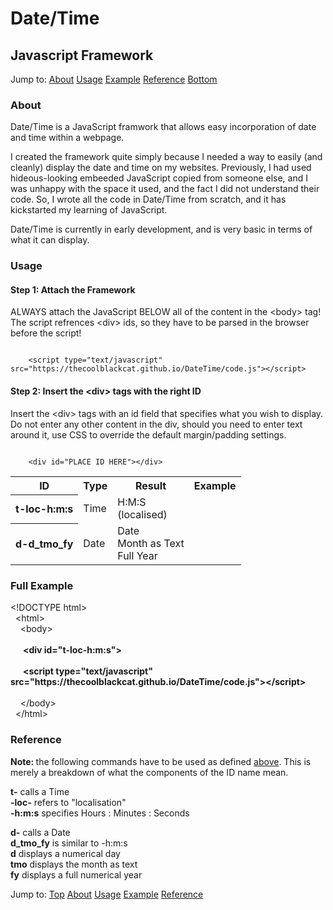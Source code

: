 
<h1>Date/Time</h1>
<h2>Javascript Framework</h2>
<div id="nav">
	Jump to:
	<a href="#about">About</a>
	<a href="#usage">Usage</a>
	<a href="#fullexample">Example</a>
	<a href="#reference">Reference</a>
	<a href="#bottom">Bottom</a>
</div>
<h3 id="about">About</h3>
<p>Date/Time is a JavaScript framwork that allows easy incorporation of date and time within a webpage.</p>
<p>I created the framework quite simply because I needed a way to easily (and cleanly) display the date and time on my websites. Previously, I had used hideous-looking embeeded JavaScript copied from someone else, and I was unhappy with the space it used, and the fact I did not understand their code.
So, I wrote all the code in Date/Time from scratch, and it has kickstarted my learning of JavaScript.</p>
<p>Date/Time is currently in early development, and is very basic in terms of what it can display.</p>
<h3 id="usage">Usage</h3>
<h4>Step 1: Attach the Framework</h4>
<p>
	ALWAYS attach the JavaScript BELOW all of the content in the &lt;body&gt; tag!
	The script refrences &lt;div&gt; ids, so they have to be parsed in the browser before the script!
</p>
<code>
	&lt;script type="text/javascript" src="https://thecoolblackcat.github.io/DateTime/code.js"&gt;&lt;/script&gt;
</code>

<h4>Step 2: Insert the &lt;div&gt; tags with the right ID</h4>
<p>
	Insert the &lt;div&gt; tags with an id field that specifies what you wish to display.
	Do not enter any other content in the div, should you need to enter text around it, use CSS to override the default margin/padding settings.
</p>
<code>
	&lt;div id="PLACE ID HERE"&gt;&lt;/div&gt;
</code>
<table>
	<tr>
		<th>ID</th>
		<th>Type</th>
		<th>Result</th>
		<th>Example</th>
	</tr>
	<tr>
		<th>t-loc-h:m:s</th>
		<td>Time</td>
		<td>
			H:M:S<br />
			(localised)
		</td>
		<td><div id="t-loc-h:m:s"></div></td>
	</tr>
	<tr>
		<th>d-d_tmo_fy</th>
		<td>Date</td>
		<td>
			Date<br />
			Month as Text<br />
			Full Year
		</td>
		<td><div id="d-d_tmo_fy"></div></td>
	</tr>
</table>
<script src="https://thecoolblackcat.github.io/DateTime/code.js"></script>

<h3 id="fullexample">Full Example</h3>
<p>
		&lt;!DOCTYPE html&gt;<br />
		&nbsp;&nbsp;&lt;html&gt;<br />
		&nbsp;&nbsp;&nbsp;&nbsp;&lt;body&gt;<br /><br />
		<strong>
		&nbsp;&nbsp;&nbsp;&nbsp;&nbsp;&nbsp;&lt;div id="t-loc-h:m:s"&gt;<br /><br />
		&nbsp;&nbsp;&nbsp;&nbsp;&nbsp;&nbsp;&lt;script type="text/javascript" src="https://thecoolblackcat.github.io/DateTime/code.js"&gt;&lt;/script&gt;<br /><br />
		</strong>
		&nbsp;&nbsp;&nbsp;&nbsp;&lt;/body&gt;<br />
		&nbsp;&nbsp;&lt;/html&gt;
</p>
<div id="resultFullExample">
	<div div id="t-loc-h:m:s"></div>
	<script src="https://thecoolblackcat.github.io/DateTime/code.js"></script>
</div>
<!--
<h3>Result</h3>
<div id="result">
			<div id="t-loc-h:m:s"></div>
			<div id="t-loc-h:m:s"></div>
			<script type="text/javascript" src="code.js" />
</div>-->
<h3 id="reference">Reference</h3>
<p>
	<strong>Note: </strong>the following commands have to be used as defined <a class="intext" href="#usage">above</a>.
	This is merely a breakdown of what the components of the ID name mean.
</p>
<p>
<strong>t-</strong> calls a Time <br />
<strong>-loc-</strong> refers to "localisation" <br />
<strong>-h:m:s</strong> specifies Hours : Minutes : Seconds <br/>
</p>
<p>
<strong>d-</strong>  calls a Date <br />
<strong>d_tmo_fy</strong> is similar to -h:m:s <br />
<strong>d</strong> displays a numerical day <br />
<strong>tmo</strong> displays the month as text <br />
<strong>fy</strong> displays a full numerical year <br />
</p>
<div id="nav">
Jump to:
<a href="#top">Top</a>
<a href="#about">About</a>
<a href="#usage">Usage</a>
<a href="#fullexample">Example</a>
<a href="#reference">Reference</a>
</div>
<span id="bottom"></span>
</body>
</html>
